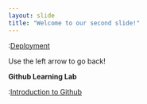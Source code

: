 ```yaml
---
layout: slide
title: "Welcome to our second slide!"
---
```

:[Deployment](https://bnhassin.github.io/github-slideshow/#/)

Use the left arrow to go back!

**Github Learning Lab**

:[Introduction to Github](https://lab.github.com/githubtraining/introduction-to-github)
